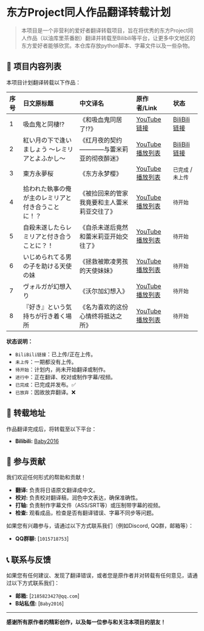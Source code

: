 # 东方Project同人作品翻译转载计划

> 本项目是一个非营利的爱好者翻译转载项目，旨在将优秀的东方Project同人作品（以油库里茶番剧）翻译并转载至Bilibili等平台，让更多中文地区的东方爱好者能够欣赏。本仓库存放python脚本、字幕文件以及一些杂物。

## 📜 项目内容列表

本项目计划翻译转载以下作品：

| 序号 | 日文原标题 | 中文译名 | 原作者/Link | 状态 |
| :--- | :--- | :--- | :--- | :--- |
| 1 | 吸血鬼と同棲⁉ | 《和吸血鬼同居了⁉》 | [YouTube链接](https://www.youtube.com/watch?v=8JYAMS0Dar0&t=1s) | [BiliBili链接](https://space.bilibili.com/499929312/lists/6267690?type=season) |
| 2 | 紅い月の下で逢いましょう ～レミリアとよふかし～ | 《红月夜的契约————与蕾米莉亚的彻夜醉迷》 | [YouTube播放列表](https://www.youtube.com/playlist?list=PLFU-QWGTBq-4SsfGQuJBNzmvZtTzN3FoJ) | [BiliBili链接](https://space.bilibili.com/499929312/lists/6324095) |
| 3 | 東方永夢桜 | 《东方永梦樱》 | [YouTube播放列表](https://www.youtube.com/playlist?list=PLmc6eO_qCE4nYR7tYmTsppAF1CTxhcrTP) | `已完成` / `未上传` |
| 4 | 拾われた執事の俺が主のレミリアと付き合うことに！？ | 《被捡回来的管家我竟要和主人蕾米莉亚交往了》 | [YouTube播放列表](https://youtube.com/playlist?list=PLuabzLomQRYVdcxxhc8Y47EAzF790gZOz) | `待开始` |
| 5 | 自殺未遂したらレミリアと付き合うことに？！ | 《自杀未遂后竟然和蕾米莉亚开始交往了》 | [YouTube播放列表](https://youtube.com/playlist?list=PLwnprYHAfPHaqEZqQFi2nQiPLg5Igo3mT) | `待开始` |
| 6 | いじめられてる男の子を助ける天使の妹 | 《拯救被欺凌男孩的天使妹妹》 | [YouTube播放列表](https://youtube.com/playlist?list=PLkONYltbNkGdPwu1CVug0NyOROBUShYqh) | `待开始` |
| 7 | ヴォルガが幻想入り | 《沃尔加幻想入》 | [YouTube播放列表](https://youtube.com/playlist?list=PLn5zMpk5-YR-Qzz5RcosD3oA5MbuMk23V) | `待开始` |
| 8 | 『好き』という気持ちが行き着く場所 | 《名为喜欢的这份心情终将抵达之所》 | [YouTube播放列表](https://youtube.com/playlist?list=PLkONYltbNkGeSqD-pDcXaWsj7dgJSejz8) | `待开始` |

**状态说明：**
- `BiliBili链接`：已上传/正在上传。
- `未上传`：一期都没有上传。
- `待开始`：计划内，尚未开始翻译或制作。
- `进行中`：正在翻译、校对或制作字幕/视频。
- `已完成`：已完成并发布。✅
- `已放弃`：因故放弃翻译。❌

## 🎯 转载地址

作品翻译完成后，将转载至以下平台：

*   **Bilibili:** [Baby2016](https://space.bilibili.com/499929312)

## 🤝 参与贡献

我们欢迎任何形式的帮助和贡献！

*   **翻译:** 负责将日语原文翻译成中文。
*   **校对:** 负责校对翻译稿，润色中文表达，确保准确性。
*   **打轴:** 负责制作字幕文件（ASS/SRT等）或压制带字幕的视频。
*   **检查:** 观看成品，检查是否有翻译错误、字幕不同步等问题。

如果您有兴趣参与，请通过以下方式联系我们（例如Discord, QQ群，邮箱等）：

*   **QQ群聊:** [`1015718753`]

## 📞 联系与反馈

如果您有任何建议、发现了翻译错误，或者您是原作者并对转载有任何意见，请通过以下方式联系我们：

*   **邮箱:** [`2185823427@qq.com`]
*   **B站私信:** [`Baby2016`]

---

**感谢所有原作者的精彩创作，以及每一位参与和关注本项目的朋友！**
